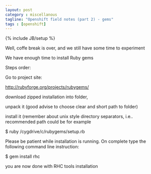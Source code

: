 ```yaml
---
layout: post
category : miscellanous
tagline: "Openshift field notes (part 2) - gems"
tags : [openshift]
---
```

{% include JB/setup %}

Well, coffe break is over, and we still have some time to experiment

We have enough time to install Ruby gems



Steps order:

Go to project site:

http://rubyforge.org/projects/rubygems/

download zipped installation into folder,

unpack it (good advise to choose clear and short path to folder)

install it (remember about  unix style directory separators, i.e.. recommended path could be for example

$ ruby /cygdrive/c/rubygems/setup.rb



Please be patient while installation is running. On complete type the following command line instruction:

$ gem install rhc

you are now done with RHC tools installation
